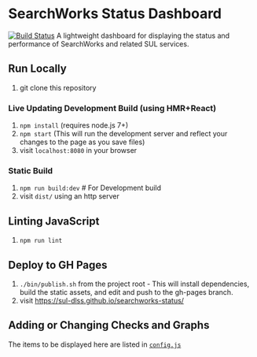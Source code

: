 # SearchWorks Status Dashboard
[![Build Status](https://travis-ci.org/sul-dlss/searchworks-status.svg?branch=master)](https://travis-ci.org/sul-dlss/searchworks-status)
A lightweight dashboard for displaying the status and performance of SearchWorks and related SUL services.

## Run Locally
1. git clone this repository

### Live Updating Development Build (using HMR+React)
1. `npm install` (requires node.js 7+)
1. `npm start` (This will run the development server and reflect your changes to the page as you save files)
1. visit `localhost:8080` in your browser

### Static Build
1. `npm run build:dev` # For Development build
1. visit `dist/` using an http server

## Linting JavaScript
1. `npm run lint`

## Deploy to GH Pages
1. `./bin/publish.sh` from the project root - This will install dependencies, build the static assets, and edit and push to the gh-pages branch.
1. visit https://sul-dlss.github.io/searchworks-status/

## Adding or Changing Checks and Graphs
The items to be displayed here are listed in [`config.js`](https://github.com/sul-dlss/searchworks-status/blob/master/src/config.js)
